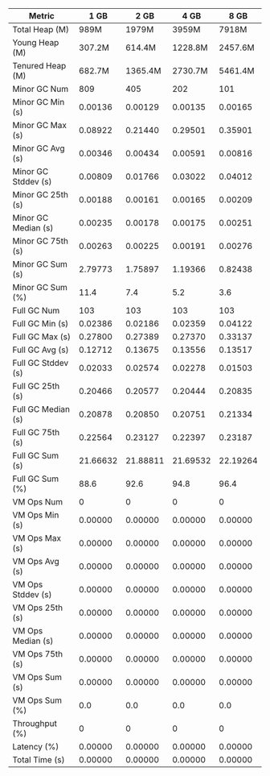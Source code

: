 | Metric | 1 GB | 2 GB | 4 GB | 8 GB |
|------|----|----|----|----|
| Total Heap (M) | 989M | 1979M | 3959M | 7918M |
| Young Heap (M) | 307.2M | 614.4M | 1228.8M | 2457.6M |
| Tenured Heap (M) | 682.7M | 1365.4M | 2730.7M | 5461.4M |
| Minor GC Num | 809 | 405 | 202 | 101 |
| Minor GC Min (s) | 0.00136 | 0.00129 | 0.00135 | 0.00165 |
| Minor GC Max (s) | 0.08922 | 0.21440 | 0.29501 | 0.35901 |
| Minor GC Avg (s) | 0.00346 | 0.00434 | 0.00591 | 0.00816 |
| Minor GC Stddev (s) | 0.00809 | 0.01766 | 0.03022 | 0.04012 |
| Minor GC 25th (s) | 0.00188 | 0.00161 | 0.00165 | 0.00209 |
| Minor GC Median (s) | 0.00235 | 0.00178 | 0.00175 | 0.00251 |
| Minor GC 75th (s) | 0.00263 | 0.00225 | 0.00191 | 0.00276 |
| Minor GC Sum (s) | 2.79773 | 1.75897 | 1.19366 | 0.82438 |
| Minor GC Sum (%) | 11.4 | 7.4 | 5.2 | 3.6 |
| Full GC Num | 103 | 103 | 103 | 103 |
| Full GC Min (s) | 0.02386 | 0.02186 | 0.02359 | 0.04122 |
| Full GC Max (s) | 0.27800 | 0.27389 | 0.27370 | 0.33137 |
| Full GC Avg (s) | 0.12712 | 0.13675 | 0.13556 | 0.13517 |
| Full GC Stddev (s) | 0.02033 | 0.02574 | 0.02278 | 0.01503 |
| Full GC 25th (s) | 0.20466 | 0.20577 | 0.20444 | 0.20835 |
| Full GC Median (s) | 0.20878 | 0.20850 | 0.20751 | 0.21334 |
| Full GC 75th (s) | 0.22564 | 0.23127 | 0.22397 | 0.23187 |
| Full GC Sum (s) | 21.66632 | 21.88811 | 21.69532 | 22.19264 |
| Full GC Sum (%) | 88.6 | 92.6 | 94.8 | 96.4 |
| VM Ops Num | 0 | 0 | 0 | 0 |
| VM Ops Min (s) | 0.00000 | 0.00000 | 0.00000 | 0.00000 |
| VM Ops Max (s) | 0.00000 | 0.00000 | 0.00000 | 0.00000 |
| VM Ops Avg (s) | 0.00000 | 0.00000 | 0.00000 | 0.00000 |
| VM Ops Stddev (s) | 0.00000 | 0.00000 | 0.00000 | 0.00000 |
| VM Ops 25th (s) | 0.00000 | 0.00000 | 0.00000 | 0.00000 |
| VM Ops Median (s) | 0.00000 | 0.00000 | 0.00000 | 0.00000 |
| VM Ops 75th (s) | 0.00000 | 0.00000 | 0.00000 | 0.00000 |
| VM Ops Sum (s) | 0.00000 | 0.00000 | 0.00000 | 0.00000 |
| VM Ops Sum (%) | 0.0 | 0.0 | 0.0 | 0.0 |
| Throughput (%) | 0 | 0 | 0 | 0 |
| Latency (%) | 0.00000 | 0.00000 | 0.00000 | 0.00000 |
| Total Time (s) | 0.00000 | 0.00000 | 0.00000 | 0.00000 |
